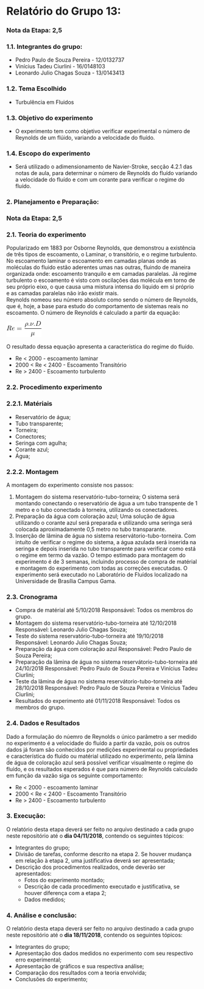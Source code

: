 # Relatório do Grupo 13: #

### Nota da Etapa: 2,5 ###

### 1.1.	Integrantes do grupo: ###

  - Pedro Paulo de Souza Pereira - 12/0132737
  - Vinícius Tadeu Ciurlini - 16/0148103
  - Leonardo Julio Chagas Souza - 13/0143413
  
 ### 1.2.	Tema Escolhido ### 

-	Turbulência em Fluidos

 ### 1.3.	Objetivo do experimento ### 
 
- O experimento tem como objetivo verificar experimental o número de Reynolds de um flúido, variando a velocidade do fluído. 

 ### 1.4.	Escopo do experimento ### 

-	Será utilizado o adimensionamento de Navier-Stroke, secção 4.2.1 das notas de aula, para determinar o número de Reynolds do fluído variando a velocidade do fluído e com um corante para verificar o regime do fluído.

### 2.	Planejamento e Preparação: ###

### Nota da Etapa: 2,5 ###

### 2.1.	Teoria do experimento ###

Popularizado em 1883 por Osborne Reynolds, que demonstrou a existência de três tipos de escoamento, o Laminar, o transitório, e o regime turbulento.
No escoamento laminar o escoamento em camadas planas onde as moléculas do fluido estão aderentes umas nas outras, fluindo de maneira organizada onde: escoamento tranquilo e em camadas paralelas.
Já regime turbulento o escoamento é visto com oscilações das molécula em torno de seu próprio eixo, o que causa uma mistura intensa do liquido em si próprio e as camadas paralelas não irão existir mais.	
Reynolds nomeou seu número absoluto como sendo o número de Reynolds, que é, hoje, a base para estudo do comportamento de sistemas reais no escoamento.
O número de Reynolds é calculado a partir da equação:

![Teste de legenda de imagem](44637212-51ed0600-a986-11e8-8ced-6d8ad95a0465.gif)
    
O resultado dessa equação apresenta a característica do regime do fluído.
   - Re < 2000 - escoamento laminar
   - 2000 < Re < 2400 - Escoamento Transitório
   - Re > 2400 - Escoamento turbulento

### 2.2.	Procedimento experimento ###

  ### 2.2.1.	Matériais ###
  - Reservatório de água;
  - Tubo transparente;
  - Torneira;
  - Conectores;
  - Seringa com agulha;
  - Corante azul;
  - Água;
  
  ### 2.2.2.	Montagem ###
  
  A montagem do experimento consiste nos passos:
  1. Montagem do sistema reservatório-tubo-torneira;
  O sistema será montando conectando o reservatório de água a um tubo transpente de 1 metro e o tubo conectado à torneira, utilizando os conectadores.
  2. Preparação da água com coloração azul;
  Uma solução de água utilizando o corante azul será preparada e utilizando uma seringa será colocada aproximadamente 0,5 metro no tubo transparante.
  3. Inserção de lâmina de água no sistema reservátorio-tubo-torneira.
  Com intuíto de verificar o regime do sistema, a água azulada será inserida na seringa e depois inserida no tubo transparente para verificar como está o regime em termo da vazão.
  O tempo estimado para montagem do experimento é de 3 semanas, incluindo processo de compra de matérial e montagem do experimento com todas as correções executadas. O experimento será executado no Laboratório de Fluídos localizado na Universidade de Brasília Campus Gama.
  
  ### 2.3.	Cronograma ### 
  
  - Compra de matérial até 5/10/2018
  Responsável: Todos os membros do grupo.
  - Montagem do sistema reservatório-tubo-torneira até 12/10/2018
  Responsável: Leonardo Julio Chagas Souza;
  - Teste do sistema reservatório-tubo-torneira até 19/10/2018 
  Responsável: Leonardo Julio Chagas Souza;
  - Preparação da água com coloração azul
  Responsável: Pedro Paulo de Souza Pereira;
  - Preparação da lâmina de água no sistema reservátorio-tubo-torneira até 24/10/2018
  Responsável: Pedro Paulo de Souza Pereira e Vinícius Tadeu Ciurlini;
  - Teste da lâmina de água no sistema reservátorio-tubo-torneira até 28/10/2018
  Responsável: Pedro Paulo de Souza Pereira e Vinícius Tadeu Ciurlini;
  - Resultados do experimento até 01/11/2018
  Responsável: Todos os membros do grupo.
  
   ### 2.4.	Dados e Resultados ###
   
   Dado a formulação do núemro de Reynolds o único parâmetro a ser medido no experimento é a velocidade do fluído a partir da vazão, pois os outros dados já foram são conhecidos por medições experimental ou propriedades e característica do fluído ou matérial utilizado no experimento, pela lâmina de água de coloração azul será possível verificar visualmente o regime do fluído, e os resultados esperados é que para número de Reynolds calculado em função da vazão siga os seguinte comportamento:
    
   - Re < 2000 - escoamento laminar
   - 2000 < Re < 2400 - Escoamento Transitório
   - Re > 2400 - Escoamento turbulento
  

### 3.	Execução: ###

O relatório desta etapa deverá ser feito no arquivo destinado a cada grupo neste repositório até o **dia 04/11/2018**, contendo os seguintes tópicos:

- Integrantes do grupo;
- Divisão de tarefas, conforme descrito na etapa 2. Se houver mudança em relação à etapa 2, uma justificativa deverá ser apresentada;
- Descrição dos procedimentos realizados, onde deverão ser apresentados:
  - Fotos do experimento montado;
  - Descrição de cada procedimento executado e justificativa, se houver diferença com a etapa 2;
  - Dados medidos;


### 4.	Análise e conclusão: ###


O relatório desta etapa deverá ser feito no arquivo destinado a cada grupo neste repositório até o **dia 18/11/2018**, contendo os seguintes tópicos:

-	Integrantes do grupo;
-	Apresentação dos dados medidos no experimento com seu respectivo erro experimental;
-	Apresentação de gráficos e sua respectiva análise;
-	Comparação dos resultados com a teoria envolvida;
-	Conclusões do experimento;
